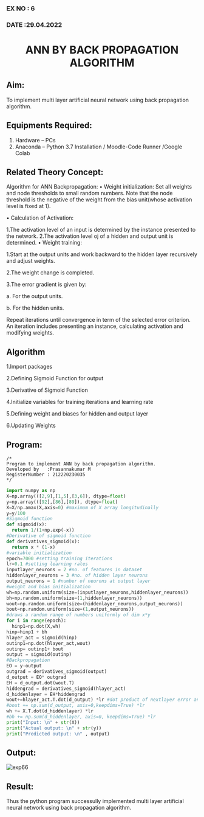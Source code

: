 ### EX NO : 6
### DATE  :29.04.2022
# <p align="center"> ANN BY BACK PROPAGATION ALGORITHM </p>
## Aim:
   To implement multi layer artificial neural network using back propagation algorithm.
## Equipments Required:
1. Hardware – PCs
2. Anaconda – Python 3.7 Installation / Moodle-Code Runner /Google Colab

## Related Theory Concept:
Algorithm for ANN Backpropagation: • Weight initialization: Set all weights and node thresholds to small random numbers. Note that the node threshold is the negative of the weight from the bias unit(whose activation level is fixed at 1).

• Calculation of Activation:

1.The activation level of an input is determined by the instance presented to the network.
2.The activation level oj of a hidden and output unit is determined.
• Weight training:

1.Start at the output units and work backward to the hidden layer recursively and adjust weights.

2.The weight change is completed.

3.The error gradient is given by:

a. For the output units.

b. For the hidden units.

Repeat iterations until convergence in term of the selected error criterion. An iteration includes presenting an instance, calculating activation and modifying weights.


## Algorithm
1.Import packages

2.Defining Sigmoid Function for output

3.Derivative of Sigmoid Function

4.Initialize variables for training iterations and learning rate

5.Defining weight and biases for hidden and output layer

6.Updating Weights

## Program:
```
/*
Program to implement ANN by back propagation algorithm.
Developed by   :Prasannakumar M
RegisterNumber : 212220230035 
*/
```
```python
import numpy as np
X=np.array(([2,9],[1,5],[3,6]), dtype=float)
y=np.array(([92],[86],[89]), dtype=float)
X=X/np.amax(X,axis=0) #maximum of X array longitudinally
y=y/100
#Sigmoid function
def sigmoid(x):
  return 1/(1+np.exp(-x))
#Derivative of sigmoid function
def derivatives_sigmoid(x):
  return x * (1-x)
#variable initialization
epoch=7000 #setting training iterations
lr=0.1 #setting learning rates
inputlayer_neurons = 2 #no. of features in dataset
hiddenlayer_neurons = 3 #no. of hidden layer neurons
output_neurons = 1 #number of neurons at output layer
#weight and bias initialization
wh=np.random.uniform(size=(inputlayer_neurons,hiddenlayer_neurons))
bh=np.random.uniform(size=(1,hiddenlayer_neurons))
wout=np.random.uniform(size=(hiddenlayer_neurons,output_neurons))
bout=np.random.uniform(size=(1,output_neurons))
#draws a random range of numbers uniformly of dim x*y
for i in range(epoch):
  hinp1=np.dot(X,wh)
hinp=hinp1 + bh
hlayer_act = sigmoid(hinp)
outinp1=np.dot(hlayer_act,wout)
outinp= outinp1+ bout
output = sigmoid(outinp)
#Backpropagation
EO = y-output
outgrad = derivatives_sigmoid(output)
d_output = EO* outgrad
EH = d_output.dot(wout.T)
hiddengrad = derivatives_sigmoid(hlayer_act)
d_hiddenlayer = EH*hiddengrad
wout+=hlayer_act.T.dot(d_output) *lr #dot product of nextlayer error and current
#bout += np.sum(d_output, axis=0,keepdims=True) *lr
wh += X.T.dot(d_hiddenlayer) *lr
#bh += np.sum(d_hiddenlayer, axis=0, keepdims=True) *lr
print("Input: \n" + str(X))
print("Actual output: \n" + str(y))
print("Predicted output: \n" , output)
```

## Output:
![exp66](https://user-images.githubusercontent.com/75235090/169484749-4504b61e-fe98-4111-8ce7-3cd65e175bac.png)



## Result:
Thus the python program successully implemented multi layer artificial neural network using back propagation algorithm.
